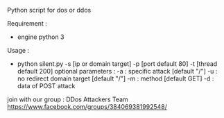 Python script for dos or ddos

Requirement :
- engine python 3

Usage :
- python silent.py -s [ip or domain target] -p [port default 80] -t [thread default 200] 
optional parameters :
-a : specific attack [default "/"]
-u : no redirect domain target [default "/"]
-m : method [default GET]
-d : data of POST attack

join with our group : DDos Attackers Team
https://www.facebook.com/groups/384069381992548/

